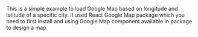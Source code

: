 This is a simple example to load Google Map based on longitude and latitude of a specific city. It used React Google Map package which you need to first install and using Google Map component available in package to design a map.